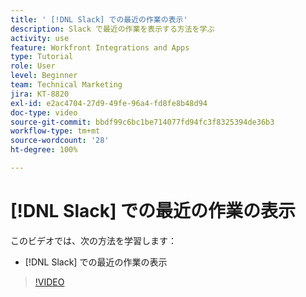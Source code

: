 ```yaml
---
title: ' [!DNL Slack] での最近の作業の表示'
description: Slack で最近の作業を表示する方法を学ぶ
activity: use
feature: Workfront Integrations and Apps
type: Tutorial
role: User
level: Beginner
team: Technical Marketing
jira: KT-8820
exl-id: e2ac4704-27d9-49fe-96a4-fd8fe8b48d94
doc-type: video
source-git-commit: bbdf99c6bc1be714077fd94fc3f8325394de36b3
workflow-type: tm+mt
source-wordcount: '28'
ht-degree: 100%

---
```


# [!DNL Slack] での最近の作業の表示

このビデオでは、次の方法を学習します：

* [!DNL Slack] での最近の作業の表示

>[!VIDEO](https://video.tv.adobe.com/v/3435927/?quality=12&learn=on&enablevpops=1&captions=jpn)
